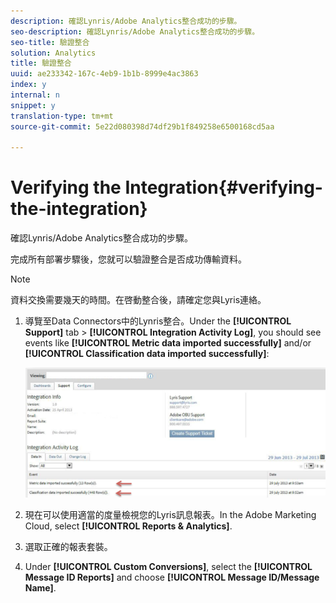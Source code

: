 ```yaml
---
description: 確認Lynris/Adobe Analytics整合成功的步驟。
seo-description: 確認Lynris/Adobe Analytics整合成功的步驟。
seo-title: 驗證整合
solution: Analytics
title: 驗證整合
uuid: ae233342-167c-4eb9-1b1b-8999e4ac3863
index: y
internal: n
snippet: y
translation-type: tm+mt
source-git-commit: 5e22d080398d74df29b1f849258e6500168cd5aa

---
```



# Verifying the Integration{#verifying-the-integration}

確認Lynris/Adobe Analytics整合成功的步驟。

完成所有部署步驟後，您就可以驗證整合是否成功傳輸資料。

>[!NOTE]
>
>資料交換需要幾天的時間。在啓動整合後，請確定您與Lyris連絡。

1. 導覽至Data Connectors中的Lynris整合。Under the **[!UICONTROL Support]** tab &gt; **[!UICONTROL Integration Activity Log]**, you should see events like **[!UICONTROL Metric data imported successfully]** and/or **[!UICONTROL Classification data imported successfully]**:

   ![](assets/integration_info.png)

1. 現在可以使用適當的度量檢視您的Lyris訊息報表。In the Adobe Marketing Cloud, select **[!UICONTROL Reports &amp; Analytics]**.
1. 選取正確的報表套裝。
1. Under **[!UICONTROL Custom Conversions]**, select the **[!UICONTROL Message ID Reports]** and choose **[!UICONTROL Message ID/Message Name]**.
